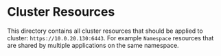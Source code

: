 # Cluster Resources
This directory contains all cluster resources that should be applied to cluster: `https://10.0.20.130:6443`.
For example `Namespace` resources that are shared by multiple applications on the same namespace.
